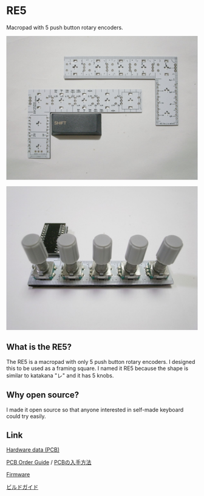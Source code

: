# RE5

Macropad with 5 push button rotary encoders.

![pcb](https://github.com/e3w2q/re5-macropad-doc/blob/master/pcb.jpg?raw=true)

![main image](https://github.com/e3w2q/re5-macropad-doc/blob/master/mainimage.jpg?raw=true)

## What is the RE5?

The RE5 is a macropad with only 5 push button rotary encoders. I designed this to be used as a framing square.
I named it RE5 because the shape is similar to katakana "レ" and it has 5 knobs.

## Why open source?

I made it open source so that anyone interested in self-made keyboard could try easily.

## Link

[Hardware data (PCB)](/pcb/)

[PCB Order Guide](https://github.com/e3w2q/re5-macropad-doc/blob/master/pcb_order_guide.md) / [PCBの入手方法](https://github.com/e3w2q/re5-macropad-doc/blob/master/pcb_order_guide_jp.md)

[Firmware](https://github.com/e3w2q/qmk_firmware/tree/re5/keyboards/handwired/re5/)

[ビルドガイド](https://github.com/e3w2q/re5-macropad-doc/blob/master/readme_jp.md)

